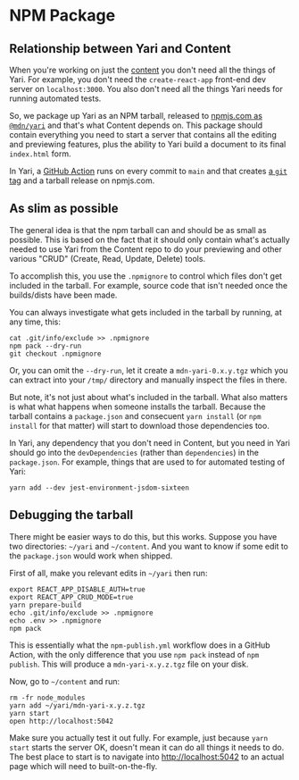 # NPM Package

## Relationship between Yari and Content

When you're working on just the [content](https://github.com/mdn/content) you
don't need all the things of Yari. For example, you don't need the
`create-react-app` front-end dev server on `localhost:3000`. You also don't need
all the things Yari needs for running automated tests.

So, we package up Yari as an NPM tarball, released to
[npmjs.com as `@mdn/yari`](https://www.npmjs.com/package/@mdn/yari) and that's
what Content depends on. This package should contain everything you need to
start a server that contains all the editing and previewing features, plus the
ability to Yari build a document to its final `index.html` form.

In Yari, a
[GitHub Action](https://github.com/mdn/yari/blob/main/.github/workflows/npm-publish.yml)
runs on every commit to `main` and that creates
[a `git` tag](https://github.com/mdn/yari/tags) and a tarball release on
npmjs.com.

## As slim as possible

The general idea is that the npm tarball can and should be as small as possible.
This is based on the fact that it should only contain what's actually needed to
use Yari from the Content repo to do your previewing and other various "CRUD"
(Create, Read, Update, Delete) tools.

To accomplish this, you use the `.npmignore` to control which files don't get
included in the tarball. For example, source code that isn't needed once the
builds/dists have been made.

You can always investigate what gets included in the tarball by running, at any
time, this:

    cat .git/info/exclude >> .npmignore
    npm pack --dry-run
    git checkout .npmignore

Or, you can omit the `--dry-run`, let it create a `mdn-yari-0.x.y.tgz` which you
can extract into your `/tmp/` directory and manually inspect the files in there.

But note, it's not just about what's included in the tarball. What also matters
is what what happens when someone installs the tarball. Because the tarball
contains a `package.json` and consecuent `yarn install` (or `npm install` for
that matter) will start to download those dependencies too.

In Yari, any dependency that you don't need in Content, but you need in Yari
should go into the `devDependencies` (rather than `dependencies`) in the
`package.json`. For example, things that are used to for automated testing of
Yari:

    yarn add --dev jest-environment-jsdom-sixteen

## Debugging the tarball

There might be easier ways to do this, but this works. Suppose you have two
directories: `~/yari` and `~/content`. And you want to know if some edit to the
`package.json` would work when shipped.

First of all, make you relevant edits in `~/yari` then run:

    export REACT_APP_DISABLE_AUTH=true
    export REACT_APP_CRUD_MODE=true
    yarn prepare-build
    echo .git/info/exclude >> .npmignore
    echo .env >> .npmignore
    npm pack

This is essentially what the `npm-publish.yml` workflow does in a GitHub Action,
with the only difference that you use `npm pack` instead of `npm publish`. This
will produce a `mdn-yari-x.y.z.tgz` file on your disk.

Now, go to `~/content` and run:

    rm -fr node_modules
    yarn add ~/yari/mdn-yari-x.y.z.tgz
    yarn start
    open http://localhost:5042

Make sure you actually test it out fully. For example, just because `yarn start`
starts the server OK, doesn't mean it can do all things it needs to do. The best
place to start is to navigate into <http://localhost:5042> to an actual page
which will need to built-on-the-fly.
